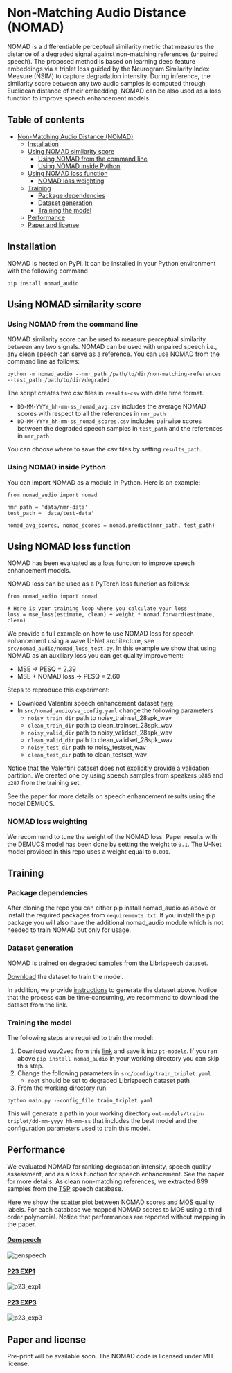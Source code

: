 # Non-Matching Audio Distance (NOMAD)

NOMAD is a differentiable perceptual similarity metric that measures the distance of a degraded signal against non-matching references (unpaired speech).
The proposed method is based on learning deep feature embeddings via a triplet loss guided by the Neurogram Similarity Index Measure (NSIM) to capture degradation intensity. During inference, the similarity score between any two audio samples is computed through Euclidean distance of their embedding.
NOMAD can be also used as a loss function to improve speech enhancement models.

## Table of contents
- [Non-Matching Audio Distance (NOMAD)](#non-matching-audio-distance--nomad-)
  * [Installation](#installation)
  * [Using NOMAD similarity score](#using-nomad-similarity-score)
    + [Using NOMAD from the command line](#using-nomad-from-the-command-line)
    + [Using NOMAD inside Python](#using-nomad-inside-python)
  * [Using NOMAD loss function](#using-nomad-loss-function)
    + [NOMAD loss weighting](#nomad-loss-weighting)
  * [Training](#training)
    + [Package dependencies](#package-dependencies)
    + [Dataset generation](#dataset-generation)
    + [Training the model](#training-the-model)
  * [Performance](#performance)
  * [Paper and license](#paper-and-license)

## Installation
NOMAD is hosted on PyPi. It can be installed in your Python environment with the following command
```
pip install nomad_audio
```

## Using NOMAD similarity score
### Using NOMAD from the command line
NOMAD similarity score can be used to measure perceptual similarity between any two signals. NOMAD can be used with unpaired speech i.e., any clean speech can serve as a reference. You can use NOMAD from the command line as follows:  

```
python -m nomad_audio --nmr_path /path/to/dir/non-matching-references --test_path /path/to/dir/degraded
```

The script creates two csv files in ```results-csv``` with date time format. 
* ```DD-MM-YYYY_hh-mm-ss_nomad_avg.csv``` includes the average NOMAD scores with respect to all the references in ```nmr_path``` 
* ```DD-MM-YYYY_hh-mm-ss_nomad_scores.csv``` includes pairwise scores between the degraded speech samples in ```test_path``` and the references in ```nmr_path```

You can choose where to save the csv files by setting ```results_path```. 

### Using NOMAD inside Python
You can import NOMAD as a module in Python. Here is an example:

```{python}
from nomad_audio import nomad 

nmr_path = 'data/nmr-data'
test_path = 'data/test-data'

nomad_avg_scores, nomad_scores = nomad.predict(nmr_path, test_path)
```

## Using NOMAD loss function
NOMAD has been evaluated as a loss function to improve speech enhancement models. 

NOMAD loss can be used as a PyTorch loss function as follows:
```{python}
from nomad_audio import nomad 

# Here is your training loop where you calculate your loss
loss = mse_loss(estimate, clean) + weight * nomad.forward(estimate, clean)
```

We provide a full example on how to use NOMAD loss for speech enhancement using a wave U-Net architecture, see ```src/nomad_audio/nomad_loss_test.py```.
In this example we show that using NOMAD as an auxiliary loss you can get quality improvement:
* MSE -> PESQ = 2.39
* MSE + NOMAD loss -> PESQ = 2.60


Steps to reproduce this experiment:
* Download Valentini speech enhancement dataset [here](https://datashare.ed.ac.uk/handle/10283/2791)
* In ```src/nomad_audio/se_config.yaml``` change the following parameters
    * ```noisy_train_dir``` path to noisy_trainset_28spk_wav
    * ```clean_train_dir``` path to clean_trainset_28spk_wav
    * ```noisy_valid_dir``` path to noisy_validset_28spk_wav
    * ```clean_valid_dir``` path to clean_validset_28spk_wav
    * ```noisy_test_dir``` path to noisy_testset_wav
    * ```clean_test_dir``` path to clean_testset_wav

Notice that the Valentini dataset does not explicitly provide a validation partition. We created one by using speech samples from speakers ```p286``` and ```p287``` from the training set.

See the paper for more details on speech enhancement results using the model DEMUCS.

### NOMAD loss weighting
We recommend to tune the weight of the NOMAD loss. Paper results with the DEMUCS model has been done by setting the weight to `0.1`. 
The U-Net model provided in this repo uses a weight equal to `0.001`.


## Training

### Package dependencies
After cloning the repo you can either pip install nomad_audio as above or install the required packages from ```requirements.txt```. If you install the pip package you will also have the additional nomad_audio module which is not needed to train NOMAD but only for usage.

### Dataset generation
NOMAD is trained on degraded samples from the Librispeech dataset.

[Download](https://zenodo.org/record/8380442/files/nomad_ls.tar.gz?download=1) the dataset to train the model.

In addition, we provide [instructions](data/nomad_dataset.md) to generate the dataset above. Notice that the process can be time-consuming, we recommend to download the dataset from the link.

### Training the model
The following steps are required to train the model:
1. Download wav2vec from this [link](https://dl.fbaipublicfiles.com/fairseq/wav2vec/wav2vec_small.pt) and save it into ```pt-models```. If you ran above ```pip install nomad_audio``` in your working directory you can skip this step.
2. Change the following parameters in ```src/config/train_triplet.yaml```
    * ```root``` should be set to degraded Librispeech dataset path
3. From the working directory run: 
```
python main.py --config_file train_triplet.yaml
``` 

This will generate a path in your working directory ```out-models/train-triplet/dd-mm-yyyy_hh-mm-ss``` that includes the best model and the configuration parameters used to train this model.


## Performance
We evaluated NOMAD for ranking degradation intensity, speech quality assessment, and as a loss function for speech enhancement.
See the paper for more details. 
As clean non-matching references, we extracted 899 samples from the [TSP](https://www.mmsp.ece.mcgill.ca/Documents/Data/) speech database.

Here we show the scatter plot between NOMAD scores and MOS quality labels. For each database we mapped NOMAD scores to MOS using a third order polynomial. 
Notice that performances are reported without mapping in the paper.

#### [Genspeech](https://arxiv.org/abs/2102.10449)
![genspeech](https://github.com/alessandroragano/nomad/blob/main/figs/Genspeech_embeddings.png?raw=true)

#### [P23 EXP1](https://www.itu.int/ITU-T/recommendations/rec.aspx?id=4415&lang=en)
![p23_exp1](https://github.com/alessandroragano/nomad/blob/main/figs/P23_EXP1_embeddings.png)

#### [P23 EXP3](https://www.itu.int/ITU-T/recommendations/rec.aspx?id=4415&lang=en)
![p23_exp3](https://github.com/alessandroragano/nomad/blob/main/figs/P23_EXP3_embeddings.png)

## Paper and license
Pre-print will be available soon.
The NOMAD code is licensed under MIT license.